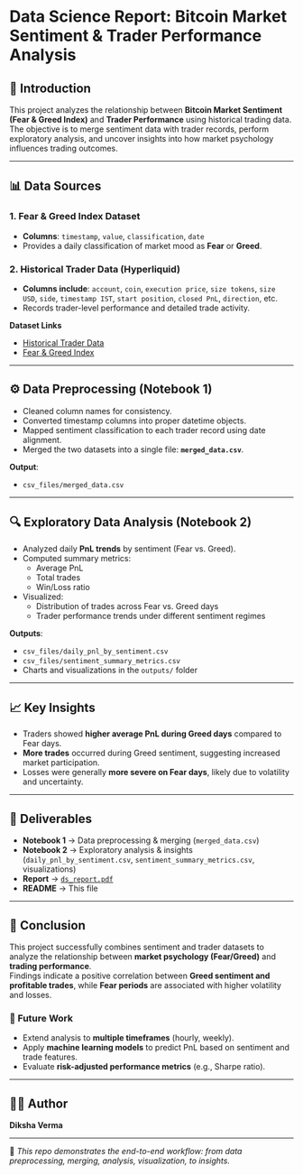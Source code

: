 # Data Science Report: Bitcoin Market Sentiment & Trader Performance Analysis

## 📌 Introduction
This project analyzes the relationship between **Bitcoin Market Sentiment (Fear & Greed Index)** and **Trader Performance** using historical trading data.  
The objective is to merge sentiment data with trader records, perform exploratory analysis, and uncover insights into how market psychology influences trading outcomes.

---

## 📊 Data Sources
### 1. Fear & Greed Index Dataset
- **Columns**: `timestamp`, `value`, `classification`, `date`  
- Provides a daily classification of market mood as **Fear** or **Greed**.

### 2. Historical Trader Data (Hyperliquid)
- **Columns include**: `account`, `coin`, `execution price`, `size tokens`, `size USD`, `side`, `timestamp IST`, `start position`, `closed PnL`, `direction`, etc.  
- Records trader-level performance and detailed trade activity.

**Dataset Links**  
- [Historical Trader Data](https://drive.google.com/file/d/1IAfLZwu6rJzyWKgBToqwSmmVYU6VbjVs/view?usp=sharing)  
- [Fear & Greed Index](https://drive.google.com/file/d/1PgQC0tO8XN-wqkNyghWc_-mnrYv_nhSf/view?usp=sharing)  

---

## ⚙️ Data Preprocessing (Notebook 1)
- Cleaned column names for consistency.  
- Converted timestamp columns into proper datetime objects.  
- Mapped sentiment classification to each trader record using date alignment.  
- Merged the two datasets into a single file: **`merged_data.csv`**.  

**Output**:  
- `csv_files/merged_data.csv`

---

## 🔍 Exploratory Data Analysis (Notebook 2)
- Analyzed daily **PnL trends** by sentiment (Fear vs. Greed).  
- Computed summary metrics:
  - Average PnL  
  - Total trades  
  - Win/Loss ratio  
- Visualized:
  - Distribution of trades across Fear vs. Greed days  
  - Trader performance trends under different sentiment regimes  

**Outputs**:  
- `csv_files/daily_pnl_by_sentiment.csv`  
- `csv_files/sentiment_summary_metrics.csv`  
- Charts and visualizations in the `outputs/` folder  

---

## 📈 Key Insights
- Traders showed **higher average PnL during Greed days** compared to Fear days.  
- **More trades** occurred during Greed sentiment, suggesting increased market participation.  
- Losses were generally **more severe on Fear days**, likely due to volatility and uncertainty.  

---

## 📂 Deliverables
- **Notebook 1** → Data preprocessing & merging (`merged_data.csv`)  
- **Notebook 2** → Exploratory analysis & insights (`daily_pnl_by_sentiment.csv`, `sentiment_summary_metrics.csv`, visualizations)  
- **Report** → [`ds_report.pdf`](./ds_report.pdf)  
- **README** → This file  

---

## 📝 Conclusion
This project successfully combines sentiment and trader datasets to analyze the relationship between **market psychology (Fear/Greed)** and **trading performance**.  
Findings indicate a positive correlation between **Greed sentiment and profitable trades**, while **Fear periods** are associated with higher volatility and losses.  

### 🚀 Future Work
- Extend analysis to **multiple timeframes** (hourly, weekly).  
- Apply **machine learning models** to predict PnL based on sentiment and trade features.  
- Evaluate **risk-adjusted performance metrics** (e.g., Sharpe ratio).  

---

## 🧑‍💻 Author
**Diksha Verma**  

---



📌 *This repo demonstrates the end-to-end workflow: from data preprocessing, merging, analysis, visualization, to insights.*  
